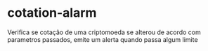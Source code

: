 # cotation-alarm
Verifica se cotação de uma criptomoeda se alterou de acordo com parametros passados, emite um alerta quando passa algum limite
